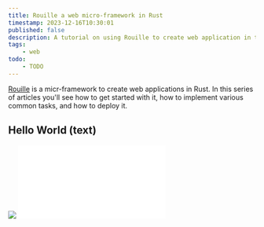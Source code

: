 ```yaml
---
title: Rouille a web micro-framework in Rust
timestamp: 2023-12-16T10:30:01
published: false
description: A tutorial on using Rouille to create web application in the Rust programming language.
tags:
    - web
todo:
    - TODO
---
```


[Rouille](https://crates.io/crates/rouille) is a micr-framework to create web applications in Rust. In this series of articles you'll see
how to get started with it, how to implement various common tasks, and how to deploy it.

## Hello World (text)

![](examples/rouille/hello-world/Cargo.toml)
![](examples/rouille/hello-world/src/main.rs)

